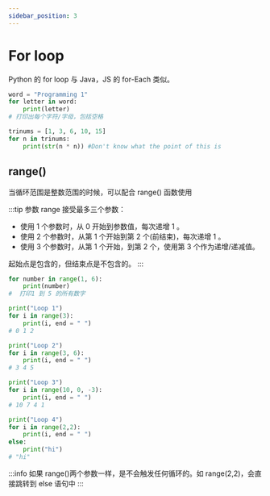 ```yaml
---
sidebar_position: 3
---
```


# For loop

Python 的 for loop 与 Java，JS 的 for-Each 类似。

```python
word = "Programming 1"
for letter in word:
    print(letter)
# 打印出每个字符/字母，包括空格

trinums = [1, 3, 6, 10, 15]
for n in trinums:
    print(str(n * n)) #Don't know what the point of this is
```

## range()

当循环范围是整数范围的时候，可以配合 range() 函数使用

:::tip 参数
range 接受最多三个参数：

- 使用 1 个参数时，从 0 开始到参数值，每次递增 1 。
- 使用 2 个参数时，从第 1 个开始到第 2 个(前结束)，每次递增 1 。
- 使用 3 个参数时，从第 1 个开始，到第 2 个，使用第 3 个作为递增/递减值。

起始点是包含的，但结束点是不包含的。
:::

```python
for number in range(1, 6):
    print(number)
#  打印1 到 5 的所有数字

print("Loop 1")
for i in range(3):
    print(i, end = " ")
# 0 1 2

print("Loop 2")
for i in range(3, 6):
    print(i, end = " ")
# 3 4 5

print("Loop 3")
for i in range(10, 0, -3):
    print(i, end = " ")
# 10 7 4 1

print("Loop 4")
for i in range(2,2):
    print(i, end = " ")
else:
    print("hi")
# "hi"
```

:::info
如果 range()两个参数一样，是不会触发任何循环的。如 range(2,2)，会直接跳转到 else 语句中
:::
